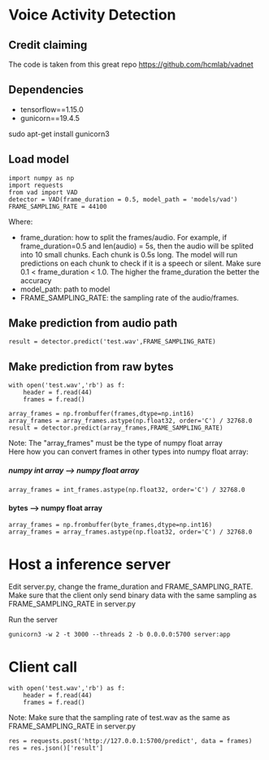 # Voice Activity Detection

## Credit claiming
The code is taken from this great repo https://github.com/hcmlab/vadnet

## Dependencies
- tensorflow==1.15.0
- gunicorn==19.4.5

sudo apt-get install gunicorn3

## Load model
```
import numpy as np
import requests
from vad import VAD
detector = VAD(frame_duration = 0.5, model_path = 'models/vad')
FRAME_SAMPLING_RATE = 44100
```
Where:
- frame_duration: how to split the frames/audio. For example, if frame_duration=0.5 and len(audio) = 5s, then the audio will be splited into 10 small chunks. Each chunk is 0.5s long. The model will run predictions on each chunk to check if it is a speech or silent. Make sure 0.1 < frame_duration < 1.0. The higher the frame_duration the better the accuracy
- model_path: path to model
- FRAME_SAMPLING_RATE: the sampling rate of the audio/frames.

## Make prediction from audio path
```
result = detector.predict('test.wav',FRAME_SAMPLING_RATE)
```

## Make prediction from raw bytes
```
with open('test.wav','rb') as f:
    header = f.read(44)
    frames = f.read()

array_frames = np.frombuffer(frames,dtype=np.int16)
array_frames = array_frames.astype(np.float32, order='C') / 32768.0
result = detector.predict(array_frames,FRAME_SAMPLING_RATE)
```
Note: The "array_frames" must be the type of numpy float array\
Here how you can convert frames in other types into numpy float array:

##### numpy int array -->  numpy float array
```
array_frames = int_frames.astype(np.float32, order='C') / 32768.0
```
#### bytes -->  numpy float array
```
array_frames = np.frombuffer(byte_frames,dtype=np.int16)
array_frames = array_frames.astype(np.float32, order='C') / 32768.0
```

# Host a inference server

Edit server.py, change the frame_duration and FRAME_SAMPLING_RATE.\
Make sure that the client only send binary data with the same sampling as FRAME_SAMPLING_RATE in server.py

Run the server
```
gunicorn3 -w 2 -t 3000 --threads 2 -b 0.0.0.0:5700 server:app
```

# Client call
```
with open('test.wav','rb') as f:
    header = f.read(44)
    frames = f.read()
```
Note: Make sure that the sampling rate of test.wav as the same as FRAME_SAMPLING_RATE in server.py

```
res = requests.post('http://127.0.0.1:5700/predict', data = frames)
res = res.json()['result']
```
